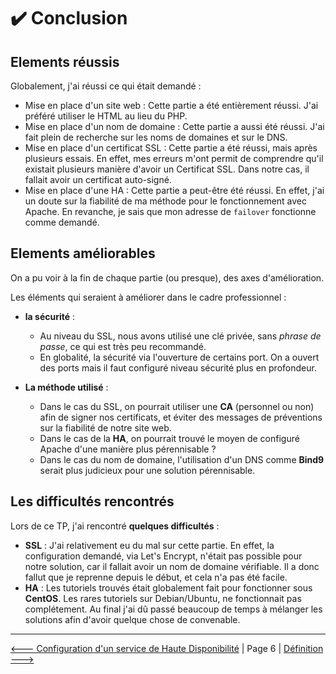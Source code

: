 # :heavy_check_mark: Conclusion

## Elements réussis

Globalement, j'ai réussi ce qui était demandé :

- Mise en place d'un site web :
    Cette partie a été entièrement réussi. J'ai préféré utiliser le HTML au lieu du PHP.
- Mise en place d'un nom de domaine :
    Cette partie a aussi été réussi. J'ai fait plein de recherche sur les noms de domaines et sur le DNS.
- Mise en place d'un certificat SSL :
    Cette partie a été réussi, mais après plusieurs essais. En effet, mes erreurs m'ont permit de comprendre qu'il existait plusieurs manière d'avoir un Certificat SSL. Dans notre cas, il fallait avoir un certificat auto-signé.
- Mise en place d'une HA :
    Cette partie a peut-être été réussi. En effet, j'ai un doute sur la fiabilité de ma méthode pour le fonctionnement avec Apache. En revanche, je sais que mon adresse de ``failover`` fonctionne comme demandé.


## Elements améliorables

On a pu voir à la fin de chaque partie (ou presque), des axes d'amélioration.

Les éléments qui seraient à améliorer dans le cadre professionnel :

- **la sécurité** : 
    - Au niveau du SSL, nous avons utilisé une clé privée, sans *phrase de passe*, ce qui est très peu recommandé.
    - En globalité, la sécurité via l'ouverture de certains port. On a ouvert des ports mais il faut configuré niveau sécurité plus en profondeur.

- **La méthode utilisé** :
    - Dans le cas du SSL, on pourrait utiliser une **CA** (personnel ou non) afin de signer nos certificats, et éviter des messages de préventions sur la fiabilité de notre site web.
    - Dans le cas de la **HA**, on pourrait trouvé le moyen de configuré Apache d'une manière plus pérennisable ?
    - Dans le cas du nom de domaine, l'utilisation d'un DNS comme **Bind9** serait plus judicieux pour une solution pérennisable.


## Les difficultés rencontrés

Lors de ce TP, j'ai rencontré **quelques difficultés** :

- **SSL** : J'ai relativement eu du mal sur cette partie. En effet, la configuration demandé, via Let's Encrypt, n'était pas possible pour notre solution, car il fallait avoir un nom de domaine vérifiable. Il a donc fallut que je reprenne depuis le début, et cela n'a pas été facile.
- **HA** : Les tutoriels trouvés était globalement fait pour fonctionner sous **CentOS**. Les rares tutoriels sur Debian/Ubuntu, ne fonctionnait pas complétement. Au final j'ai dû passé beaucoup de temps à mélanger les solutions afin d'avoir quelque chose de convenable. 

---

[<--- Configuration d'un service de Haute Disponibilité](./serveur-mail.md) | Page 6 | [Définition --->](./definition.md)

